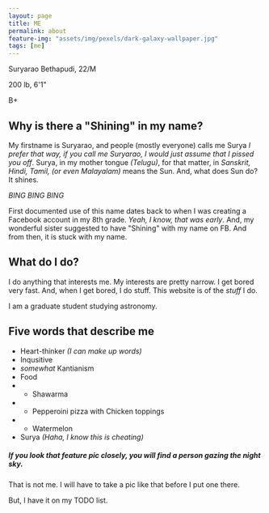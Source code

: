 ```yaml
---
layout: page
title: ME 
permalink: about
feature-img: "assets/img/pexels/dark-galaxy-wallpaper.jpg"
tags: [me]
---
```


Suryarao Bethapudi, 22/M

200 lb, 6'1"

B+

## Why is there a "Shining" in my name?

My firstname is Suryarao, and people (mostly everyone) calls me Surya _I prefer that way, if you call me Suryarao, I would just assume that I pissed you off_.
Surya, in my mother tongue _(Telugu)_, for that matter, in _Sanskrit, Hindi, Tamil, (or even Malayalam)_ means the Sun. And, what does Sun do?
It shines. 

_BING BING BING_

First documented use of this name dates back to when I was creating a Facebook account in my 8th grade. _Yeah, I know, that was early_. And, my wonderful sister suggested to have "Shining" with my name on FB. 
And from then, it is stuck with my name.

## What do I do?

I do anything that interests me. My interests are pretty narrow. I get bored very fast. And, when I get bored, I do stuff. 
This website is of the _stuff_ I do.

I am a graduate student studying astronomy.

## Five words that describe me

- Heart-thinker _(I can make up words)_
- Inqusitive
- _somewhat_ Kantianism
- Food
- - Shawarma
- - Pepperoini pizza with Chicken toppings
- - Watermelon
- Surya _(Haha, I know this is cheating)_

##### If you look that feature pic closely, you will find a person gazing the night sky.
That is not me. I will have to take a pic like that before I put one there. 

But, I have it on my TODO list.
